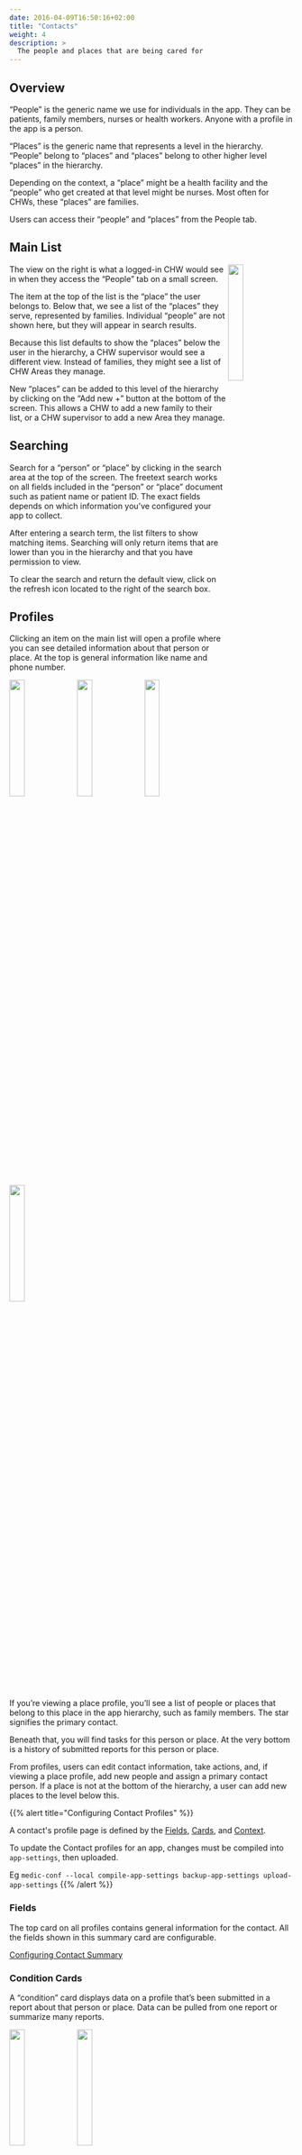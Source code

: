 ```yaml
---
date: 2016-04-09T16:50:16+02:00
title: "Contacts"
weight: 4
description: >
  The people and places that are being cared for
---
```

<!-- ## Contacts: Person and Family Profiles -->
<!-- TODO Refine screenshots, and add desktop view. -->

## Overview

“People” is the generic name we use for individuals in the app. They can be patients, family members, nurses or health workers. Anyone with a profile in the app is a person.

“Places” is the generic name that represents a level in the hierarchy. “People” belong to “places” and “places” belong to other higher level “places” in the hierarchy.

Depending on the context, a “place” might be a health facility and the “people” who get created at that level might be nurses. Most often for CHWs, these “places” are families. 

Users can access their “people” and “places” from the People tab. 

## Main List

<img src="/images/contacts-main-list.png" width="23%" align="right" />

The view on the right is what a logged-in CHW would see in when they access the “People” tab on a small screen. 

The item at the top of the list is the “place” the user belongs to. Below that, we see a list of the “places” they serve, represented by families. Individual “people” are not shown here, but they will appear in search results. 

Because this list defaults to show the “places” below the user in the hierarchy, a CHW supervisor would see a different view. Instead of families, they might see a list of CHW Areas they manage. 

New “places” can be added to this level of the hierarchy by clicking on the “Add new +” button at the bottom of the screen. This allows a CHW to add a new family to their list, or a CHW supervisor to add a new Area they manage. 


## Searching

Search for a “person” or “place” by clicking in the search area at the top of the screen. The freetext search works on all fields included in the “person” or “place” document such as patient name or patient ID. The exact fields depends on which information you’ve configured your app to collect.

After entering a search term, the list filters to show matching items. Searching will only return items that are lower than you in the hierarchy and that you have permission to view. 

To clear the search and return the default view, click on the refresh icon located to the right of the search box.

## Profiles

Clicking an item on the main list will open a profile where you can see detailed information about that person or place. At the top is general information like name and phone number.

<p float="left">
  <img src="/images/contacts-profile-1.png" width="23%" />
  <img src="/images/contacts-profile-2.png" width="23%" />
  <img src="/images/contacts-profile-3.png" width="23%" />
  <img src="/images/contacts-profile-4.png" width="23%" />
</p>

If you’re viewing a place profile, you’ll see a list of people or places that belong to this place in the app hierarchy, such as family members. The star signifies the primary contact.

Beneath that, you will find tasks for this person or place. At the very bottom is a history of submitted reports for this person or place.

From profiles, users can edit contact information, take actions, and, if viewing a place profile, add new people and assign a primary contact person. If a place is not at the bottom of the hierarchy, a user can add new places to the level below this.

{{% alert title="Configuring Contact Profiles" %}}

A contact's profile page is defined by the [Fields](), [Cards](), and [Context]().

To update the Contact profiles for an app, changes must be compiled into `app-settings`, then uploaded.

Eg `medic-conf --local compile-app-settings backup-app-settings upload-app-settings`
{{% /alert %}}

### Fields
The top card on all profiles contains general information for the contact. All the fields shown in this summary card are configurable.

[Configuring Contact Summary](contact-summary)

### Condition Cards

A “condition” card displays data on a profile that’s been submitted in a report about that person or place. Data can be pulled from one report or summarize many reports.

<p float="left">
  <img src="/images/contacts-condition-card-1.png" width="23%" />
  <img src="/images/contacts-condition-card-2.png" width="23%" />
</p>

Condition cards can be permanent or conditional; set to appear only when a specific type of report is submitted. They can also be set to disappear when a condition is resolved or a certain amount of time has passed. You can have as many condition cards as you like, though we recommend keeping the user’s experience in mind.

Configurable elements include: 
- Title 
- Label for each data point displayed
- Data point for the field 
- Icon for the field, if desired
- Conditions under which to display

[Configuring Condition Cards](condition-cards)

### Care Guides
<!-- todo: Resolve Care Guides vs Actions -->

<img src="/images/contacts-care-guides.png" width="23%" align="right" />

“Care Guides” are dynamic forms that you can fill out for a person or place. You can access Care Guides by clicking on the + button at the bottom of a profile. For more info, see the "[Decision Support for Care Guides]()" section of this overview. 

You’ll see different forms here depending on which person or place you’re viewing. For example, forms for families might include a “Family Survey.” Forms for adult women might include “New Pregnancy.” Forms for adult women who have had a pregnancy report, and no delivery yet reported, would also see “ANC visit.” Forms for children might include “Under-5 Assessment” or “Growth Monitoring.”

Health workers can use these Care Guides at any time. If the app has scheduled a care visit or follow up, it will be listed under “Tasks.” 

[Configuring Care Guides](care-guides)
